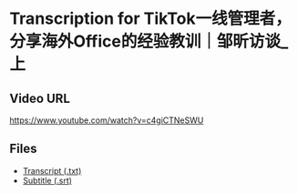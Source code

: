 # Transcription for TikTok一线管理者，分享海外Office的经验教训｜邹昕访谈_上
## Video URL
https://www.youtube.com/watch?v=c4giCTNeSWU
 
## Files
- [Transcript (.txt)](./transcript.txt)
- [Subtitle (.srt)](./transcript.srt)
